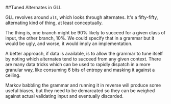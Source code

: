 ##Tuned Alternates in GLL

GLL revolves around `alt`, which looks through alternates. It's a fifty-fifty, alternating kind of thing, at least conceptually. 

The thing is, one branch might be 90% likely to succeed for a given class of input, the other branch, 10%. We could specify that in a grammar but it would be ugly, and worse, it would imply an implementation.

A better approach, if data is available, is to allow the grammar to tune itself by noting which alternates tend to succeed from any given context. There are many data tricks which can be used to rapidly dispatch in a more granular way, like consuming 6 bits of entropy and masking it against a ceiling. 

Markov babbling the grammar and running it in reverse will produce some useful biases, but they need to be demarcated so they can be weighed against actual validating input and eventually discarded.
